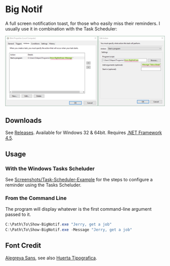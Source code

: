 # Big Notif

A full screen notification toast, for those who easily miss their reminders.
I usually use it in combination with the Task Scheduler:

![](./Screenshots/Task-Scheduler-Example/Tab-3-Actions.png)

## Downloads

See [Releases](https://github.com/Odepax/big-notif/releases).
Available for Windows 32 & 64bit.
Requires [.NET Framework 4.5](https://www.microsoft.com/en-US/download/details.aspx?id=30653).

## Usage

### With the Windows Tasks Scheluder

See [Screenshots/Task-Scheduler-Example](./Screenshots/Task-Scheduler-Example)
for the steps to configure a reminder using the Tasks Scheluder.

### From the Command Line

The program will display whatever is the first command-line argument passed to it.

```ps1
C:\Path\To\Show-BigNotif.exe "Jerry, get a job"
C:\Path\To\Show-BigNotif.exe -Message "Jerry, get a job"
```

## Font Credit

[Alegreya Sans](https://github.com/huertatipografica/Alegreya-Sans),
see also [Huerta Tipografica](https://www.huertatipografica.com).
